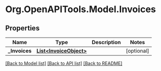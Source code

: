 
# Org.OpenAPITools.Model.Invoices

## Properties

Name | Type | Description | Notes
------------ | ------------- | ------------- | -------------
**_Invoices** | [**List&lt;InvoiceObject&gt;**](InvoiceObject.md) |  | [optional] 

[[Back to Model list]](../README.md#documentation-for-models)
[[Back to API list]](../README.md#documentation-for-api-endpoints)
[[Back to README]](../README.md)


